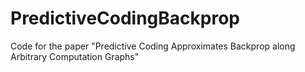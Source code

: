 # PredictiveCodingBackprop
Code for the paper "Predictive Coding Approximates Backprop along Arbitrary Computation Graphs"
